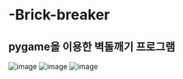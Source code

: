 # -Brick-breaker
pygame을 이용한 벽돌깨기 프로그램
-
![image](https://github.com/lms0806/-Brick-breaker/assets/42136056/71bbe09a-6aa0-40dc-b57c-1f55c3037a01)
![image](https://github.com/lms0806/-Brick-breaker/assets/42136056/189a8438-ad9a-4b9f-976f-e24ab3cefd34)
![image](https://github.com/lms0806/-Brick-breaker/assets/42136056/c2307b1a-7441-4d9e-96a6-22ea27b47797)
